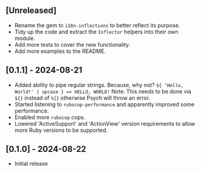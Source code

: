 ## [Unreleased]

- Rename the gem to `i18n-inflections` to better reflect its purpose.
- Tidy up the code and extract the `Inflector` helpers into their own module.
- Add more tests to cover the new functionality.
- Add more examples to the README.

## [0.1.1] - 2024-08-21

- Added ability to pipe regular strings. Because, why not?
  `${ 'Hello, World!' | upcase } => HELLO, WORLD!`
Note: This needs to be done via `${}` instead of `%{}` otherwise Psych will throw an error.
- Started listening to `rubocop-performance` and apparently improved some performance.
- Enabled more `rubocop` cops.
- Lowered 'ActiveSupport' and 'ActionView' version requirements to allow more Ruby versions to be supported. 

## [0.1.0] - 2024-08-22

- Initial release

[//]: # (# MAJOR version when you make incompatible API changes)
[//]: # (# MINOR version when you add functionality in a backward compatible manner)
[//]: # (# PATCH version when you make backward compatible bug fixes)
